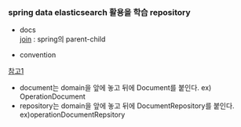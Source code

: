 ### spring data elasticsearch 활용을 학습 repository

- docs<br>
[join](https://github.com/spring-projects/spring-data-elasticsearch/blob/main/src/main/asciidoc/reference/elasticsearch-routing.adoc#elasticsearch.jointype) : spring의 parent-child

- convention

[참고1](https://github.com/SpringDataElasticsearchDevs/spring-data-elasticsearch-sample-application/blob/master/src/main/java/org/springframework/data/elasticsearch/entities/OperationDocument.java)<br>

- document는 domain을 앞에 놓고 뒤에 Document를 붙인다. ex) OperationDocument
- repository는 domain을 앞에 놓고 뒤에 DocumentRepository를 붙인다. ex)operationDocumentRepsitory


